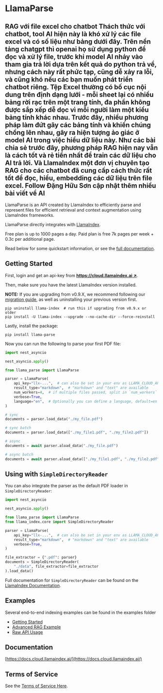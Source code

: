 # LlamaParse

RAG với file excel cho chatbot
Thách thức với chatbot, tool AI hiện này là khó xử lý các file excel và có số liệu như bảng dưới đây.
Trên nền tảng chatgpt thì openai họ sử dụng python để đọc và xử lý file, trước khi model AI nhảy vào tham gia trả lời dựa trên kết quả do python trả về, nhưng cách này rất phức tạp, cũng dễ xảy ra lỗi, và cũng khó nếu các bạn muốn phát triển chatbot riêng.
Tệp Excel thường có bố cục nội dung trên định dạng lưới - mỗi sheet lại có nhiều bảng rời rạc trên một trang tính, đa phần không được sắp xếp dễ dọc vì mỗi người làm một kiểu bảng tính khác nhau.
Trước đây, nhiều phương pháp làm đứt gãy các bảng tính và khiến chúng chồng lên nhau, gây ra hiện tượng ảo giác ở model AI trong việc hiểu dữ liệu này.
Như các bài chia sẻ trước đây, phương pháp RAG hiện nay vẫn là cách tốt và rẻ tiền nhất để train các dữ liệu cho AI trả lời. 
Và LlamaIndex một đơn vị chuyên tạo RAG cho các chatbot đã cung cấp cách thức rất tốt để đọc, hiểu, embedding các dữ liệu trên file excel.
Follow Đặng Hữu Sơn cập nhật thêm nhiều bài viết về AI
--
LlamaParse is an API created by LlamaIndex to efficiently parse and represent files for efficient retrieval and context augmentation using LlamaIndex frameworks.

LlamaParse directly integrates with [LlamaIndex](https://github.com/run-llama/llama_index).

Free plan is up to 1000 pages a day. Paid plan is free 7k pages per week + 0.3c per additional page.

Read below for some quickstart information, or see the [full documentation](https://docs.cloud.llamaindex.ai/).

## Getting Started

First, login and get an api-key from [**https://cloud.llamaindex.ai ↗**](https://cloud.llamaindex.ai).

Then, make sure you have the latest LlamaIndex version installed.

**NOTE:** If you are upgrading from v0.9.X, we recommend following our [migration guide](https://pretty-sodium-5e0.notion.site/v0-10-0-Migration-Guide-6ede431dcb8841b09ea171e7f133bd77), as well as uninstalling your previous version first.

```
pip uninstall llama-index  # run this if upgrading from v0.9.x or older
pip install -U llama-index --upgrade --no-cache-dir --force-reinstall
```

Lastly, install the package:

`pip install llama-parse`

Now you can run the following to parse your first PDF file:

```python
import nest_asyncio

nest_asyncio.apply()

from llama_parse import LlamaParse

parser = LlamaParse(
    api_key="llx-...",  # can also be set in your env as LLAMA_CLOUD_API_KEY
    result_type="markdown",  # "markdown" and "text" are available
    num_workers=4,  # if multiple files passed, split in `num_workers` API calls
    verbose=True,
    language="en",  # Optionally you can define a language, default=en
)

# sync
documents = parser.load_data("./my_file.pdf")

# sync batch
documents = parser.load_data(["./my_file1.pdf", "./my_file2.pdf"])

# async
documents = await parser.aload_data("./my_file.pdf")

# async batch
documents = await parser.aload_data(["./my_file1.pdf", "./my_file2.pdf"])
```

## Using with `SimpleDirectoryReader`

You can also integrate the parser as the default PDF loader in `SimpleDirectoryReader`:

```python
import nest_asyncio

nest_asyncio.apply()

from llama_parse import LlamaParse
from llama_index.core import SimpleDirectoryReader

parser = LlamaParse(
    api_key="llx-...",  # can also be set in your env as LLAMA_CLOUD_API_KEY
    result_type="markdown",  # "markdown" and "text" are available
    verbose=True,
)

file_extractor = {".pdf": parser}
documents = SimpleDirectoryReader(
    "./data", file_extractor=file_extractor
).load_data()
```

Full documentation for `SimpleDirectoryReader` can be found on the [LlamaIndex Documentation](https://docs.llamaindex.ai/en/stable/module_guides/loading/simpledirectoryreader.html).

## Examples

Several end-to-end indexing examples can be found in the examples folder

- [Getting Started](examples/demo_basic.ipynb)
- [Advanced RAG Example](examples/demo_advanced.ipynb)
- [Raw API Usage](examples/demo_api.ipynb)

## Documentation

[https://docs.cloud.llamaindex.ai/](https://docs.cloud.llamaindex.ai/)

## Terms of Service

See the [Terms of Service Here](./TOS.pdf).
